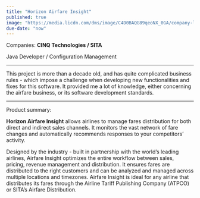 ```yaml
---
title: "Horizon Airfare Insight"
published: true
image: "https://media.licdn.com/dms/image/C4D0BAQG89qeoNX_0GA/company-logo_400_400/0?e=1579132800&v=beta&t=zEonTN-CBrmUOPlBDlFnuOXUtNPBwGqMOilGdOYy47I"
due-date: "now"
---
```


Companies: **CINQ Technologies / SITA**

Java Developer / Configuration Management

---

This project is more than a decade old, and has quite complicated business rules - which impose a challenge when developing new functionalities and fixes for this software. It provided me a lot of knowledge, either concerning the airfare business, or its software development standards.

---

Product summary:

**Horizon Airfare Insight** allows airlines to manage fares distribution for both direct and indirect sales channels. It monitors the vast network of fare changes and automatically recommends responses to your competitors’ activity.

Designed by the industry - built in partnership with the world’s leading airlines, Airfare Insight optimizes the entire workflow between sales, pricing, revenue management and distribution. It ensures fares are distributed to the right customers and can be analyzed and managed across multiple locations and timezones. Airfare Insight is ideal for any airline that distributes its fares through the Airline Tariff Publishing Company (ATPCO) or SITA’s Airfare Distribution.

